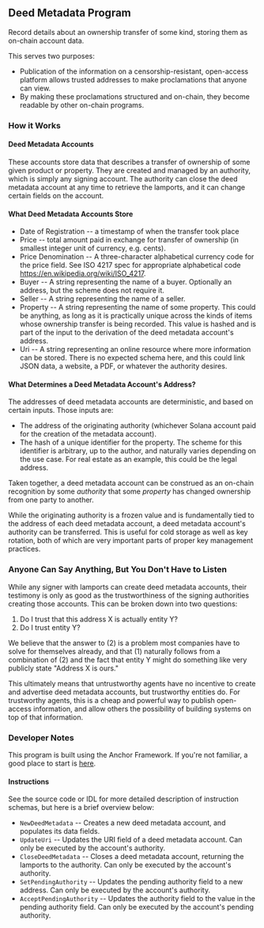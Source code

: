 ## Deed Metadata Program
Record details about an ownership transfer of some kind, storing them
as on-chain account data.

This serves two purposes:
- Publication of the information on a censorship-resistant, open-access platform
allows trusted addresses to make proclamations that anyone can view.
- By making these proclamations structured and on-chain, they become readable by other on-chain
programs.

### How it Works
#### Deed Metadata Accounts
These accounts store data that describes a transfer of ownership of some given product or property.
They are created and managed by an authority, which is simply any signing account.
The authority can close the deed metadata account at any time to retrieve the lamports,
and it can change certain fields on the account.

#### What Deed Metadata Accounts Store
- Date of Registration -- a timestamp of when the transfer took place
- Price -- total amount paid in exchange for transfer of ownership (in smallest integer unit of currency, e.g. cents).
- Price Denomination -- A three-character alphabetical currency code for the price field. See ISO 4217 spec for appropriate alphabetical code https://en.wikipedia.org/wiki/ISO_4217.
- Buyer -- A string representing the name of a buyer. Optionally an address, but the scheme does not require it.
- Seller -- A string representing the name of a seller.
- Property -- A string representing the name of some property. This could be anything, as long as it
is practically unique across the kinds of items whose ownership transfer is being recorded. This value is hashed and is part of the input to the derivation of the deed metadata account's address.
- Uri -- A string representing an online resource where more information can be stored. There is no expected schema here, and this could link JSON data, a website, a PDF, or whatever the authority desires.

#### What Determines a Deed Metadata Account's Address?
The addresses of deed metadata accounts are deterministic, and based on certain
inputs. Those inputs are:
- The address of the originating authority (whichever Solana account paid for
the creation of the metadata account).
- The hash of a unique identifier for the property. The scheme for this identifier
is arbitrary, up to the author, and naturally varies depending on the use case. For
real estate as an example, this could be the legal address. 

Taken together, a deed metadata account can be construed as an on-chain recognition by
some _authority_ that some _property_ has changed ownership from one party to another.

While the originating authority is a frozen value and is fundamentally tied to
the address of each deed metadata account, a deed metadata account's authority can be transferred.
This is useful for cold storage as well as key rotation, both of which are
very important parts of proper key management practices.

### Anyone Can Say Anything, But You Don't Have to Listen
While any signer with lamports can create deed metadata accounts, their testimony is
only as good as the trustworthiness of the signing authorities creating those accounts.
This can be broken down into two questions:
1. Do I trust that this address X is actually entity Y?
2. Do I trust entity Y?

We believe that the answer to (2) is a problem most companies have to solve for themselves
already, and that (1) naturally follows from a combination of (2) and the fact that
entity Y might do something like very publicly state "Address X is ours."

This ultimately means that untrustworthy agents have no incentive to create and advertise
deed metadata accounts, but trustworthy entities do.
For trustworthy agents, this is a cheap and powerful way to publish open-access information,
and allow others the possibility of building systems on top of that information.

### Developer Notes
This program is built using the Anchor Framework. If you're not familiar, a good place to start is [here](https://book.anchor-lang.com/getting_started/installation.html).

#### Instructions
See the source code or IDL for more detailed description of instruction schemas, but here is a brief
overview below:
- `NewDeedMetadata` -- Creates a new deed metadata account, and populates its data fields.
- `UpdateUri` -- Updates the URI field of a deed metadata account. Can only be executed by the account's authority.
- `CloseDeedMetadata` -- Closes a deed metadata account, returning the lamports to the authority. Can only be executed by the account's authority.
- `SetPendingAuthority` -- Updates the pending authority field to a new address. Can only be executed by the account's authority.
- `AcceptPendingAuthority` -- Updates the authority field to the value in the pending authority field. Can only be executed by the account's pending authority.
